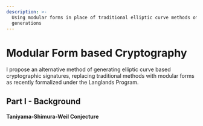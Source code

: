 ```yaml
---
description: >-
  Using modular forms in place of traditional elliptic curve methods of
  generations
---
```


# Modular Form based Cryptography

I propose an alternative method of generating elliptic curve based cryptographic signatures, replacing traditional methods with modular forms as recently formalized under the Langlands Program.

## Part I - Background

#### Taniyama-Shimura-Weil Conjecture


